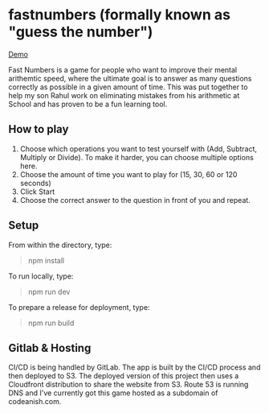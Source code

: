 # fastnumbers (formally known as "guess the number")

[Demo](https://fastnumbers.codeanish.com)

Fast Numbers is a game for people who want to improve their mental arithemtic speed, where the ultimate goal is to answer as many questions correctly as possible in a given amount of time. This was put together to help my son Rahul work on eliminating mistakes from his arithmetic at School and has proven to be a fun learning tool.

## How to play

1. Choose which operations you want to test yourself with (Add, Subtract, Multiply or Divide). To make it harder, you can choose multiple options here.
2. Choose the amount of time you want to play for (15, 30, 60 or 120 seconds)
3. Click Start
4. Choose the correct answer to the question in front of you and repeat.

## Setup

From within the directory, type:

> npm install

To run locally, type:

> npm run dev

To prepare a release for deployment, type:

> npm run build

## Gitlab & Hosting

CI/CD is being handled by GitLab. The app is built by the CI/CD process and then deployed to S3. The deployed version of this project then uses a Cloudfront distribution to share the website from S3. Route 53 is running DNS and I've currently got this game hosted as a subdomain of codeanish.com.
